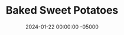 ---
layout: post
title:  "Baked Sweet Potatoes"
date:   2024-01-22 00:00:00 -05000
categories: 
- Recipes
- Meatless
permalink: /recipes/baked-sweet-potato
image: /assets/Food/Meatless/Baked Potato/baked-potato-cover.jpg
ing: potato-ing
facts: potato-facts
Prep: 5
Rest: 
Cook: 45
Source1: 
Source2: 
whisk: https://s.samsungfood.com/DoVxi
tags: 
- air fryer
- air fried
- baked potato
- side
- roasted
- carb
Description: Baked Sweet Potatoes are possibly the easiest side to a meal of all time. Just prick it with a fork, wrap it, and bake it. They're great on their own, not even needing any spices if you don't want any. Sweet potatoes are a great source of fiber and vitamin A, and help you in feeling full. For my other stable carb side, check out <a href="rice-and-beans">Classic Rice and Beans</a>
Instructions: 
- Wash your sweet potato, and prick it a few times with a fork. Wrap in aluminum foil, and air fry at 400F for 45 minutes<br><br>

- Slice in half, and let steam out before eating. Optionally, top with a small pinch of salt<br><br>
- <center><img src="/assets/Food/Meatless/Baked Potato/baked-potato-2.jpg" alt="" class="instruction-image"></center>
---